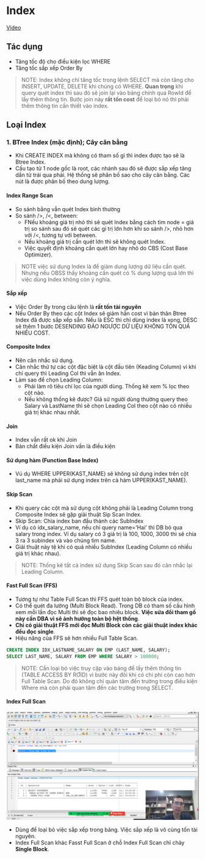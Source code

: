 # Index

[Video](https://wecommit.com.vn/courses/chuong-trinh-dao-tao-toi-uu-co-so-du-lieu-cao-cap/lesson/kien-thuc-nen-tang-phai-biet-01-dac-biet-quan-trong/)

## Tác dụng

- Tăng tốc độ cho điều kiện lọc WHERE
- Tăng tốc sắp xếp Order By

>NOTE: Index không chỉ tăng tốc trong lệnh SELECT mà còn tăng cho INSERT, UPDATE, DELETE khi chúng có WHERE.
>**Quan trọng** khi query quét index thì sau đó sẽ join lại vào bảng chính qua RowId để lấy thêm thông tin. Bước join này **rất tốn cost** để loại bỏ nó thì phải thêm thông tin cần thiết vào index.

## Loại Index

### 1. BTree Index (mặc định); Cây cân bằng

- Khi CREATE INDEX mà không có tham số gì thì index được tạo sẽ là Btree Index.
- Cấu tạo từ 1 node gốc là root, các nhánh sau đó sẽ được sắp xếp tăng dần từ trái qua phải. Hệ thống sẽ phân bố sao cho cây cân bằng. Các nút là được phân bố theo dung lượng.

#### Index Range Scan

- So sánh bằng vẫn quét Index bình thường
- So sánh />, /<, between:
  - FNếu khoảng giá trị nhỏ thì sẽ quét Index bằng cách tìm node = giá trị so sánh sau đó sẽ quét các gí trị lớn hơn khi so sánh />, nhỏ hơn với /<, tương tự với between.
  - Nếu khoảng giá trị cần quét lớn thì sẽ không quét Index.
  - Việc quyết định khoảng cần quét lớn hay nhỏ do CBS (Cost Base Optimizer).

>NOTE việc sử dụng Index là để giảm dung lượng dữ liệu cần quét. Nhưng nếu OBSS thấy khoảng cần quét có % dung lượng quá lớn thì việc dùng Index không còn ý nghĩa.

#### Sắp xếp

- Việc Order By trong câu lệnh là **rất tốn tài nguyên**
- Nếu Order By theo các cột Index sẽ giảm hẳn cost vì bản thân Btree Index đã được sắp xếp sẵn. Nếu là ESC thì chỉ dùng index là xong, DESC sẽ thêm 1 bước DESENDING ĐẢO NGƯỢC DỮ LIỆU KHÔNG TỐN QUÁ NHIỀU COST.

#### Composite Index

- Nên cân nhắc sử dụng.
- Cân nhắc thứ tự các cột đặc biệt là cột đầu tiên (Keading Column) vì khi chỉ query thì Leading Col thì vẫn ăn Index.
- Làm sao để chọn Leading Column:
  - Phải làm rõ tiêu chí lọc của người dùng. Thống kê xem % lọc theo cột nào.
  - Nếu không thống kê được? Giả sử người dùng thường query theo Salary và LastName thì sẽ chọn Leading Col theo cột nào có nhiều giá trị khác nhau nhất.

#### Join

- Index vẫn rất ok khi Join
- Bản chất điều kiện Join vấn là điều kiện

#### Sử dụng hàm (Function Base Index)

- Vú dụ WHERE UPPER(KAST_NAME) sẽ không sử dụng index trên cột last_name mà phải sử dụng index trên cả hàm UPPER(KAST_NAME).

#### Skip Scan

- Khi query các cột mà sử dụng cột không phải là Leading Column trong Composite Index sẽ gặp giải thuật Sip Scan Index.
- Skip Scan: Chia index ban đầu thành các SubIndex
- Ví dụ có idx_salary_name, nếu chỉ query name='Hai' thì DB bỏ qua salary trong index. Ví dụ salary có 3 giá trị là 100, 1000, 3000 thì sẽ chia 3 ra 3 subindex và vào chúng tìm name.
- Giải thuật này tệ khi có quá nhiều SubIndex (Leading Column có nhiều giá trị khác nhau).

>NOTE: Thống kê tất cả index sử dụng Skip Scan sau đó cân nhắc lại Leading Column.

#### Fast Full Scan (FFS)

- Tương tự như Table Full Scan thì FFS quét toàn bộ block của index.
- Có thể quét đa lường (Multi Block Read). Trong DB có tham số cấu hình xem mỗi lần đọc Multi thì sẽ đọc bao nhiêu block. **Việc sửa đổi tham gố này cần DBA vì sẽ ảnh hưởng toàn bộ hệt thống**.
- **Chỉ có giải thuật FFS mới đọc Multi Block còn các giải thuật index khác đều đọc single**.
- Hiệu năng của FFS sẽ hơn nhiều Full Table Scan.

``` SQL
CREATE INDEX IDX_LASTNAME_SALARY ON EMP (LAST_NAME, SALARY);
SELECT LAST_NAME, SALARY FROM EMP WHERE SALARY > 100000;
```

>NOTE: Cần loại bỏ việc truy cập vào bảng để lấy thêm thông tin (TABLE ACCESS BY RƠID) vì bước này đôi khi có chi phí còn cao hơn Full Table Scan. Do đó không chỉ quản tâm đến trường trong điều kiện Where mà còn phải quan tâm đến các trường trong SELECT.

#### Index Full Scan

![](./images/index-full-scan.png)

- Dùng để loại bỏ việc sắp xếp trong bảng. Việc sắp xếp là vô cùng tốn tài nguyên.
- Index Full Scan khác Fasst Full Scan ở chỗ Index Full Scan chỉ chảy **Single Block**.
